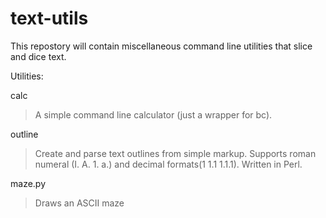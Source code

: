 # text-utils
This repostory will contain miscellaneous command line utilities that slice and dice text. 

Utilities:

calc 
> A simple command line calculator (just a wrapper for bc). 

outline 
> Create and parse text outlines from simple markup.  Supports roman numeral (I. A. 1. a.) and decimal formats(1 1.1 1.1.1).  Written in Perl.

maze.py 
> Draws an ASCII maze 
